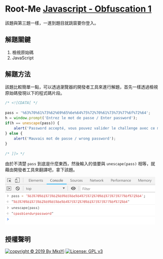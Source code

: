 Root-Me [Javascript - Obfuscation 1](https://www.root-me.org/en/Challenges/Web-Client/Javascript-Obfuscation-1)
===

該題與第三題一樣，一進到題目就跳窗要你登入。

## 解題關鍵
1. 檢視原始碼
2. JavaScript

## 解題方法
該題比較簡單一點，可以透過瀏覽器的開發者工具來進行解題，首先一樣透過檢視原始碼發現以下的程式碼片段。  

```JavaScript
/* <![CDATA[ */

pass = '%63%70%61%73%62%69%65%6e%64%75%72%70%61%73%73%77%6f%72%64';
h = window.prompt('Entrez le mot de passe / Enter password');
if(h == unescape(pass)) {
    alert('Password accepté, vous pouvez valider le challenge avec ce mot de passe.\nYou an validate the challenge using this pass.');
} else {
    alert('Mauvais mot de passe / wrong password');
}

/* ]]> */

```

由於不清楚 `pass` 到底是什麼東西，然後輸入的值要與 `unescape(pass)` 相等，就藉由開發者工具來翻譯吧，拿下該題。  

![](img/01.png)  

## 授權聲明
[![copyright © 2019 By MksYi](https://img.shields.io/badge/copyright%20©-%202019%20By%20MksYi-blue.svg)](https://mks.tw/)
[![License: GPL v3](https://img.shields.io/badge/License-GPL%20v3-blue.svg)](https://www.gnu.org/licenses/gpl-3.0)
